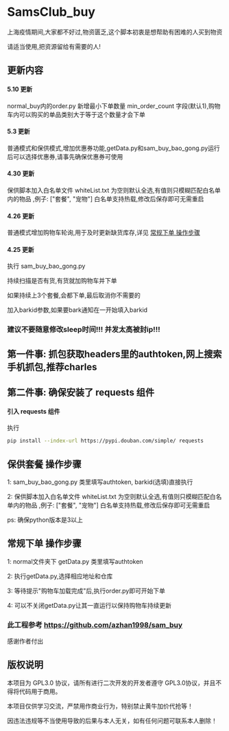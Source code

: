 # SamsClub_buy

上海疫情期间,大家都不好过,物资匮乏,这个脚本初衷是想帮助有困难的人买到物资

请适当使用,把资源留给有需要的人!

## 更新内容

#### 5.10 更新

normal_buy内的order.py 新增最小下单数量 min_order_count 字段(默认1),购物车内可以购买的单品类别大于等于这个数量才会下单

#### 5.3 更新

普通模式和保供模式,增加优惠券功能,getData.py和sam_buy_bao_gong.py运行后可以选择优惠券,请事先确保优惠券可使用

#### 4.30 更新

保供脚本加入白名单文件 whiteList.txt 为空则默认全选,有值则只模糊匹配白名单内的物品 ,例子: ["套餐", "宠物"] 白名单支持热载,修改后保存即可无需重启

#### 4.26 更新

普通模式增加购物车轮询,用于及时更新缺货库存,详见 [常规下单 操作步骤](https://github.com/guyongzx/SamsClub_buy#%E5%B8%B8%E8%A7%84%E4%B8%8B%E5%8D%95-%E6%93%8D%E4%BD%9C%E6%AD%A5%E9%AA%A4)

#### 4.25 更新

执行 sam_buy_bao_gong.py

持续扫描是否有货,有货就加购物车并下单

如果持续上3个套餐,会都下单,最后取消你不需要的

加入barkid参数,如果要bark通知在一开始填入barkid


### 建议不要随意修改sleep时间!!! 并发太高被封ip!!!


## 第一件事: 抓包获取headers里的authtoken,网上搜索手机抓包,推荐charles
## 第二件事: 确保安装了 requests 组件
#### 引入 requests 组件
执行
```bash
pip install --index-url https://pypi.douban.com/simple/ requests
```
## 保供套餐 操作步骤

1: sam_buy_bao_gong.py 类里填写authtoken, barkid(选填)直接执行

2: 保供脚本加入白名单文件 whiteList.txt 为空则默认全选,有值则只模糊匹配白名单内的物品 ,例子: ["套餐", "宠物"] 白名单支持热载,修改后保存即可无需重启

ps: 确保python版本是3以上

## 常规下单 操作步骤

1: normal文件夹下 getData.py 类里填写authtoken

2: 执行getData.py,选择相应地址和仓库

3: 等待提示"购物车加载完成"后,执行order.py即可开始下单

4: 可以不关闭getData.py让其一直运行以保持购物车持续更新


### 此工程参考 https://github.com/azhan1998/sam_buy 

感谢作者付出

## 版权说明

本项目为 GPL3.0 协议，请所有进行二次开发的开发者遵守 GPL3.0协议，并且不得将代码用于商用。

本项目仅供学习交流，严禁用作商业行为，特别禁止黄牛加价代抢等！

因违法违规等不当使用导致的后果与本人无关，如有任何问题可联系本人删除！
